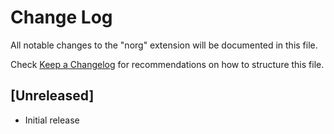 # Change Log

All notable changes to the "norg" extension will be documented in this file.

Check [Keep a Changelog](http://keepachangelog.com/) for recommendations on how to structure this file.

## [Unreleased]

- Initial release